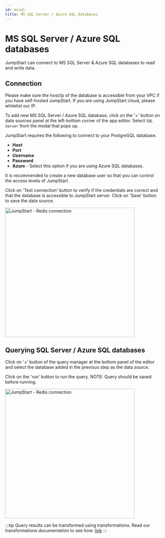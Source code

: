 ```yaml
---
id: mssql
title: MS SQL Server / Azure SQL databases
---
```


# MS SQL Server / Azure SQL databases


JumpStart can connect to MS SQL Server & Azure SQL databases to read and write data. 

## Connection

Please make sure the host/ip of the database is accessible from your VPC if you have self-hosted JumpStart. If you are using JumpStart cloud, please whitelist our IP.

To add new MS SQL Server / Azure SQL database, click on the '+' button on data sources panel at the left-bottom corner of the app editor. Select `SQL Server` from the modal that pops up.

JumpStart requires the following to connect to your PostgreSQL database.

- **Host**
- **Port**
- **Username**
- **Password**
- **Azure** - Select this option if you are using Azure SQL databases.

It is recommended to create a new database user so that you can control the access levels of JumpStart. 

Click on 'Test connection' button to verify if the credentials are correct and that the database is accessible to JumpStart server. Click on 'Save' button to save the data source.

<img className="screenshot-full" src="/img/datasource-reference/mssql/connect.gif" alt="JumpStart - Redis connection" height="420"/>


## Querying SQL Server / Azure SQL databases
Click on '+' button of the query manager at the bottom panel of the editor and select the database added in the previous step as the data source. 

Click on the 'run' button to run the query. NOTE: Query should be saved before running.

<img className="screenshot-full" src="/img/datasource-reference/mssql/query.gif" alt="JumpStart - Redis connection" height="420"/>


:::tip
Query results can be transformed using transformations. Read our transformations documentation to see how: [link](/docs/tutorial/transformations)
:::
